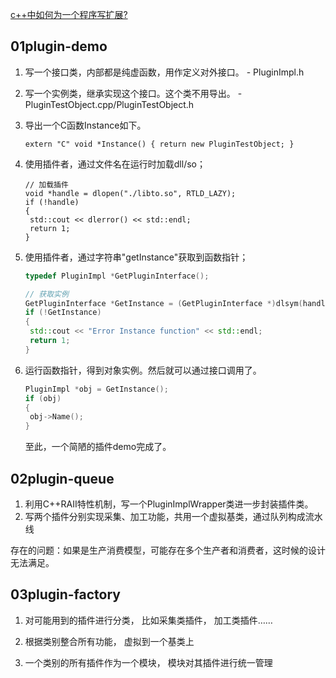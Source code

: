 [c++中如何为一个程序写扩展?](https://www.zhihu.com/question/52538590/answer/137136003)

## 01plugin-demo

1. 写一个接口类，内部都是纯虚函数，用作定义对外接口。 - PluginImpl.h

2. 写一个实例类，继承实现这个接口。这个类不用导出。 - PluginTestObject.cpp/PluginTestObject.h

3. 导出一个C函数Instance如下。

   ```
   extern "C" void *Instance() { return new PluginTestObject; }
   ```

4. 使用插件者，通过文件名在运行时加载dll/so；

   ```
   // 加载插件
   void *handle = dlopen("./libto.so", RTLD_LAZY);
   if (!handle)
   {
   	std::cout << dlerror() << std::endl;
   	return 1;
   }
   ```

5. 使用插件者，通过字符串"getInstance"获取到函数指针；

   ```cpp
   typedef PluginImpl *GetPluginInterface();
   
   // 获取实例
   GetPluginInterface *GetInstance = (GetPluginInterface *)dlsym(handle, "Instance");
   if (!GetInstance)
   {
   	std::cout << "Error Instance function" << std::endl;
   	return 1;
   }
   ```

6. 运行函数指针，得到对象实例。然后就可以通过接口调用了。

   ```cpp
   PluginImpl *obj = GetInstance();
   if (obj)
   {
   	obj->Name();
   }
   ```

   至此，一个简陋的插件demo完成了。

## 02plugin-queue

1. 利用C++RAII特性机制，写一个PluginImplWrapper类进一步封装插件类。
2. 写两个插件分别实现采集、加工功能，共用一个虚拟基类，通过队列构成流水线



存在的问题：如果是生产消费模型，可能存在多个生产者和消费者，这时候的设计无法满足。



## 03plugin-factory

1. 对可能用到的插件进行分类， 比如采集类插件， 加工类插件……

2. 根据类别整合所有功能， 虚拟到一个基类上

3. 一个类别的所有插件作为一个模块， 模块对其插件进行统一管理

   





